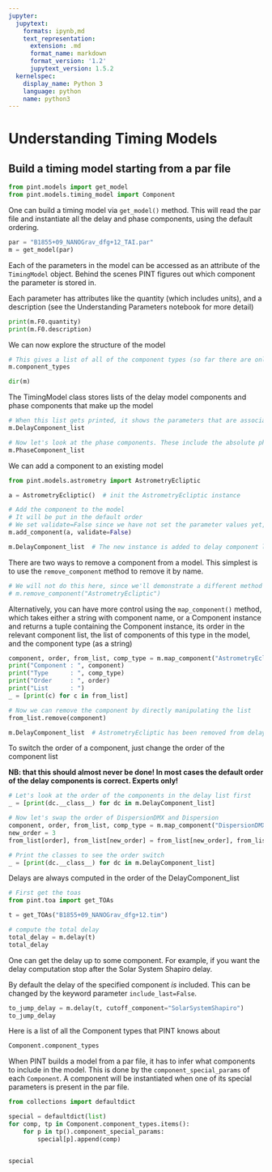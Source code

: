 ```yaml
---
jupyter:
  jupytext:
    formats: ipynb,md
    text_representation:
      extension: .md
      format_name: markdown
      format_version: '1.2'
      jupytext_version: 1.5.2
  kernelspec:
    display_name: Python 3
    language: python
    name: python3
---
```


# Understanding Timing Models


## Build a timing model starting from a par file

```python execution={"iopub.execute_input": "2020-09-10T16:29:14.556872Z", "iopub.status.busy": "2020-09-10T16:29:14.556238Z", "iopub.status.idle": "2020-09-10T16:29:16.478705Z", "shell.execute_reply": "2020-09-10T16:29:16.478187Z"}
from pint.models import get_model
from pint.models.timing_model import Component
```

One can build a timing model via `get_model()` method. This will read the par file and instantiate all the delay and phase components, using the default ordering.

```python execution={"iopub.execute_input": "2020-09-10T16:29:16.482235Z", "iopub.status.busy": "2020-09-10T16:29:16.481688Z", "iopub.status.idle": "2020-09-10T16:29:16.708649Z", "shell.execute_reply": "2020-09-10T16:29:16.709120Z"}
par = "B1855+09_NANOGrav_dfg+12_TAI.par"
m = get_model(par)
```


Each of the parameters in the model can be accessed as an attribute of the `TimingModel` object.
Behind the scenes PINT figures out which component the parameter is stored in.

Each parameter has attributes like the quantity (which includes units), and a description (see the Understanding Parameters notebook for more detail)

```python execution={"iopub.execute_input": "2020-09-10T16:29:16.713153Z", "iopub.status.busy": "2020-09-10T16:29:16.712587Z", "iopub.status.idle": "2020-09-10T16:29:16.715583Z", "shell.execute_reply": "2020-09-10T16:29:16.715107Z"}
print(m.F0.quantity)
print(m.F0.description)
```

We can now explore the structure of the model

```python execution={"iopub.execute_input": "2020-09-10T16:29:16.724225Z", "iopub.status.busy": "2020-09-10T16:29:16.723668Z", "iopub.status.idle": "2020-09-10T16:29:16.727335Z", "shell.execute_reply": "2020-09-10T16:29:16.726852Z"}
# This gives a list of all of the component types (so far there are only delay and phase components)
m.component_types
```

```python execution={"iopub.execute_input": "2020-09-10T16:29:16.732346Z", "iopub.status.busy": "2020-09-10T16:29:16.731805Z", "iopub.status.idle": "2020-09-10T16:29:16.734790Z", "shell.execute_reply": "2020-09-10T16:29:16.735442Z"}
dir(m)
```

The TimingModel class stores lists of the delay model components and phase components that make up the model

```python execution={"iopub.execute_input": "2020-09-10T16:29:16.751102Z", "iopub.status.busy": "2020-09-10T16:29:16.744076Z", "iopub.status.idle": "2020-09-10T16:29:16.761459Z", "shell.execute_reply": "2020-09-10T16:29:16.760879Z"}
# When this list gets printed, it shows the parameters that are associated with each component as well.
m.DelayComponent_list
```

```python execution={"iopub.execute_input": "2020-09-10T16:29:16.766974Z", "iopub.status.busy": "2020-09-10T16:29:16.766423Z", "iopub.status.idle": "2020-09-10T16:29:16.769860Z", "shell.execute_reply": "2020-09-10T16:29:16.769254Z"}
# Now let's look at the phase components. These include the absolute phase, the spindown model, and phase jumps
m.PhaseComponent_list
```

We can add a component to an existing model

```python execution={"iopub.execute_input": "2020-09-10T16:29:16.773615Z", "iopub.status.busy": "2020-09-10T16:29:16.773069Z", "iopub.status.idle": "2020-09-10T16:29:16.774962Z", "shell.execute_reply": "2020-09-10T16:29:16.775606Z"}
from pint.models.astrometry import AstrometryEcliptic
```

```python execution={"iopub.execute_input": "2020-09-10T16:29:16.779872Z", "iopub.status.busy": "2020-09-10T16:29:16.779230Z", "iopub.status.idle": "2020-09-10T16:29:16.781918Z", "shell.execute_reply": "2020-09-10T16:29:16.781407Z"}
a = AstrometryEcliptic()  # init the AstrometryEcliptic instance
```

```python execution={"iopub.execute_input": "2020-09-10T16:29:16.788033Z", "iopub.status.busy": "2020-09-10T16:29:16.787491Z", "iopub.status.idle": "2020-09-10T16:29:16.790089Z", "shell.execute_reply": "2020-09-10T16:29:16.789531Z"}
# Add the component to the model
# It will be put in the default order
# We set validate=False since we have not set the parameter values yet, which would cause validate to fail
m.add_component(a, validate=False)
```

```python execution={"iopub.execute_input": "2020-09-10T16:29:16.800036Z", "iopub.status.busy": "2020-09-10T16:29:16.799307Z", "iopub.status.idle": "2020-09-10T16:29:16.802907Z", "shell.execute_reply": "2020-09-10T16:29:16.802388Z"}
m.DelayComponent_list  # The new instance is added to delay component list
```

There are two ways to remove a component from a model. This simplest is to use the `remove_component` method to remove it by name.

```python execution={"iopub.execute_input": "2020-09-10T16:29:16.806031Z", "iopub.status.busy": "2020-09-10T16:29:16.805484Z", "iopub.status.idle": "2020-09-10T16:29:16.808055Z", "shell.execute_reply": "2020-09-10T16:29:16.807585Z"}
# We will not do this here, since we'll demonstrate a different method below.
# m.remove_component("AstrometryEcliptic")
```

Alternatively, you can have more control using the `map_component()` method, which takes either a string with component name,
or a Component instance and returns a tuple containing the Component instance, its order in the relevant component list,
the list of components of this type in the model, and the component type (as a string)

```python execution={"iopub.execute_input": "2020-09-10T16:29:16.818594Z", "iopub.status.busy": "2020-09-10T16:29:16.817984Z", "iopub.status.idle": "2020-09-10T16:29:16.821353Z", "shell.execute_reply": "2020-09-10T16:29:16.820789Z"}
component, order, from_list, comp_type = m.map_component("AstrometryEcliptic")
print("Component : ", component)
print("Type      : ", comp_type)
print("Order     : ", order)
print("List      : ")
_ = [print(c) for c in from_list]
```


```python execution={"iopub.execute_input": "2020-09-10T16:29:16.824668Z", "iopub.status.busy": "2020-09-10T16:29:16.824121Z", "iopub.status.idle": "2020-09-10T16:29:16.826646Z", "shell.execute_reply": "2020-09-10T16:29:16.826109Z"}
# Now we can remove the component by directly manipulating the list
from_list.remove(component)
```

```python execution={"iopub.execute_input": "2020-09-10T16:29:16.835572Z", "iopub.status.busy": "2020-09-10T16:29:16.834806Z", "iopub.status.idle": "2020-09-10T16:29:16.839094Z", "shell.execute_reply": "2020-09-10T16:29:16.838530Z"}
m.DelayComponent_list  # AstrometryEcliptic has been removed from delay list.
```

To switch the order of a component, just change the order of the component list

**NB: that this should almost never be done!  In most cases the default order of the delay components is correct. Experts only!**

```python execution={"iopub.execute_input": "2020-09-10T16:29:16.842965Z", "iopub.status.busy": "2020-09-10T16:29:16.842402Z", "iopub.status.idle": "2020-09-10T16:29:16.845286Z", "shell.execute_reply": "2020-09-10T16:29:16.845733Z"}
# Let's look at the order of the components in the delay list first
_ = [print(dc.__class__) for dc in m.DelayComponent_list]
```

```python execution={"iopub.execute_input": "2020-09-10T16:29:16.849802Z", "iopub.status.busy": "2020-09-10T16:29:16.849263Z", "iopub.status.idle": "2020-09-10T16:29:16.851830Z", "shell.execute_reply": "2020-09-10T16:29:16.851362Z"}
# Now let's swap the order of DispersionDMX and Dispersion
component, order, from_list, comp_type = m.map_component("DispersionDMX")
new_order = 3
from_list[order], from_list[new_order] = from_list[new_order], from_list[order]
```

```python execution={"iopub.execute_input": "2020-09-10T16:29:16.855413Z", "iopub.status.busy": "2020-09-10T16:29:16.854751Z", "iopub.status.idle": "2020-09-10T16:29:16.858602Z", "shell.execute_reply": "2020-09-10T16:29:16.858131Z"}
# Print the classes to see the order switch
_ = [print(dc.__class__) for dc in m.DelayComponent_list]
```

Delays are always computed in the order of the DelayComponent_list

```python execution={"iopub.execute_input": "2020-09-10T16:29:16.862129Z", "iopub.status.busy": "2020-09-10T16:29:16.861573Z", "iopub.status.idle": "2020-09-10T16:29:18.484921Z", "shell.execute_reply": "2020-09-10T16:29:18.484349Z"}
# First get the toas
from pint.toa import get_TOAs

t = get_TOAs("B1855+09_NANOGrav_dfg+12.tim")
```

```python execution={"iopub.execute_input": "2020-09-10T16:29:18.492807Z", "iopub.status.busy": "2020-09-10T16:29:18.487988Z", "iopub.status.idle": "2020-09-10T16:29:18.763398Z", "shell.execute_reply": "2020-09-10T16:29:18.762853Z"}
# compute the total delay
total_delay = m.delay(t)
total_delay
```

One can get the delay up to some component. For example, if you want the delay computation stop after the Solar System Shapiro delay.

By default the delay of the specified component *is* included. This can be changed by the keyword parameter `include_last=False`.

```python execution={"iopub.execute_input": "2020-09-10T16:29:18.776334Z", "iopub.status.busy": "2020-09-10T16:29:18.766704Z", "iopub.status.idle": "2020-09-10T16:29:18.848709Z", "shell.execute_reply": "2020-09-10T16:29:18.848166Z"}
to_jump_delay = m.delay(t, cutoff_component="SolarSystemShapiro")
to_jump_delay
```

Here is a list of all the Component types that PINT knows about

```python execution={"iopub.execute_input": "2020-09-10T16:29:18.853189Z", "iopub.status.busy": "2020-09-10T16:29:18.852646Z", "iopub.status.idle": "2020-09-10T16:29:18.856060Z", "shell.execute_reply": "2020-09-10T16:29:18.855439Z"}
Component.component_types
```

When PINT builds a model from a par file, it has to infer what components to include in the model.
This is done by the `component_special_params` of each `Component`. A component will be instantiated
when one of its special parameters is present in the par file.

```python execution={"iopub.execute_input": "2020-09-10T16:29:18.871044Z", "iopub.status.busy": "2020-09-10T16:29:18.870459Z", "iopub.status.idle": "2020-09-10T16:29:18.873919Z", "shell.execute_reply": "2020-09-10T16:29:18.873425Z"}
from collections import defaultdict

special = defaultdict(list)
for comp, tp in Component.component_types.items():
    for p in tp().component_special_params:
        special[p].append(comp)


special
```
